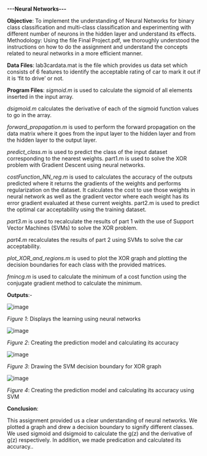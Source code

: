 **---Neural Networks---**

**Objective**: 
To implement the understanding of Neural Networks for binary class classification and multi-class classification and experimenting with different number of neurons in the hidden layer and understand its effects. 
Methodology: Using the file Final Project.pdf, we thoroughly understood the instructions on how to do the assignment and understand the concepts related to neural networks in a more efficient manner.

**Data Files**: 
lab3cardata.mat is the file which provides us data set which consists of 6 features to identify the acceptable rating of car to mark it out if it is ‘fit to drive’ or not.

**Program Files**: 
*sigmoid.m* is used to calculate the sigmoid of all elements inserted in the input array.

*dsigmoid.m* calculates the derivative of each of the sigmoid function values to go in the array. 

*forward_propagation.m* is used to perform the forward propagation on the data matrix where it goes from the input layer to the hidden layer and from the hidden layer to the output layer.  

*predict_class.m* is used to predict the class of the input dataset corresponding to the nearest weights. part1.m is used to solve the XOR problem with Gradient Descent using neural networks. 

*costFunction_NN_reg.m* is used to calculates the accuracy of the outputs predicted where it returns the gradients of the weights and performs regularization on the dataset. It calculates the cost to use those weights in neural network as well as the gradient vector where each weight has its error gradient evaluated at these current weights.  part2.m is used to predict the optimal car acceptability using the training dataset. 

*part3.m* is used to recalculate the results of part 1 with the use of Support Vector Machines (SVMs) to solve the XOR problem. 

*part4.m* recalculates the results of part 2 using SVMs to solve the car acceptability. 

*plot_XOR_and_regions.m* is used to plot the XOR graph and plotting the decision boundaries for each class with the provided matrices. 

*fmincg.m* is used to calculate the minimum of a cost function using the conjugate gradient method to calculate the minimum. 
 
**Outputs**:-


![image](https://github.com/user-attachments/assets/ae31c3de-ada9-4c41-8d7f-9652ae1231d6)

*Figure 1*: Displays the learning using neural networks 


![image](https://github.com/user-attachments/assets/9e6d0bb1-f017-48b9-bbe5-d5d1298321ff)

*Figure 2*: Creating the prediction model and calculating its accuracy 



![image](https://github.com/user-attachments/assets/d14835ea-950d-4806-81e4-3b7f40b1cae7)

*Figure 3*: Drawing the SVM decision boundary for XOR graph


![image](https://github.com/user-attachments/assets/97197505-95c4-43f1-a8f0-2775b5ed982e)

*Figure 4*: Creating the prediction model and calculating its accuracy using SVM 

**Conclusion**: 

This assignment provided us a clear understanding of neural networks. We plotted a graph and drew a decision boundary to signify different classes. We used sigmoid and dsigmoid to calculate the g(z) and the derivative of g(z) respectively. In addition, we made predication and calculated its accuracy..

